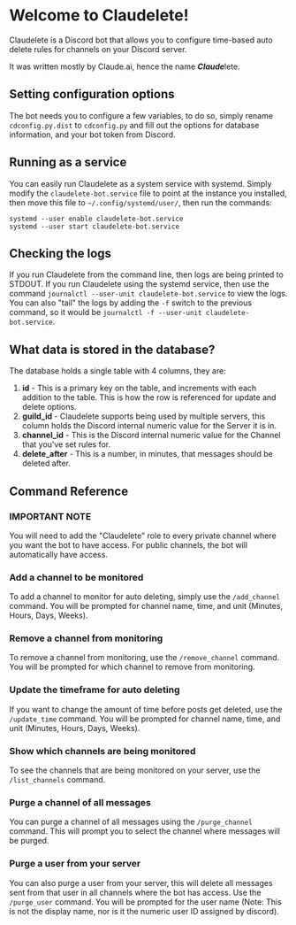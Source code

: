 # Welcome to Claudelete!
Claudelete is a Discord bot that allows you to configure time-based auto delete rules for channels on your Discord server.

It was written mostly by Claude.ai, hence the name ***Claude***lete.

## Setting configuration options
The bot needs you to configure a few variables, to do so, simply rename `cdconfig.py.dist` to `cdconfig.py` and fill out the options for database information, and your bot token from Discord.

## Running as a service
You can easily run Claudelete as a system service with systemd. Simply modify the `claudelete-bot.service` file to point at the instance you installed, then move this file to `~/.config/systemd/user/`, then run the commands:

```
systemd --user enable claudelete-bot.service
systemd --user start claudelete-bot.service
```

## Checking the logs
If you run Claudelete from the command line, then logs are being printed to STDOUT. If you run Claudelete using the systemd service, then use the command `journalctl --user-unit claudelete-bot.service` to view the logs. You can also "tail" the logs by adding the `-f` switch to the previous command, so it would be `journalctl -f --user-unit claudelete-bot.service`.

## What data is stored in the database?
The database holds a single table with 4 columns, they are:
1. **id** - This is a primary key on the table, and increments with each addition to the table. This is how the row is referenced for update and delete options.
2. **guild_id** - Claudelete supports being used by multiple servers, this column holds the Discord internal numeric value for the Server it is in.
3. **channel_id** - This is the Discord internal numeric value for the Channel that you've set rules for.
4. **delete_after** - This is a number, in minutes, that messages should be deleted after.

## Command Reference
### IMPORTANT NOTE
You will need to add the "Claudelete" role to every private channel where you want the bot to have access. For public channels, the bot will automatically have access.

### Add a channel to be monitored
To add a channel to monitor for auto deleting, simply use the `/add_channel` command. You will be prompted for channel name, time, and unit (Minutes, Hours, Days, Weeks).

### Remove a channel from monitoring
To remove a channel from monitoring, use the `/remove_channel` command. You will be prompted for which channel to remove from monitoring.

### Update the timeframe for auto deleting
If you want to change the amount of time before posts get deleted, use the `/update_time` command. You will be prompted for channel name, time, and unit (Minutes, Hours, Days, Weeks).

### Show which channels are being monitored
To see the channels that are being monitored on your server, use the `/list_channels` command.

### Purge a channel of all messages
You can purge a channel of all messages using the `/purge_channel` command. This will prompt you to select the channel where messages will be purged.

### Purge a user from your server
You can also purge a user from your server, this will delete all messages sent from that user in all channels where the bot has access. Use the `/purge_user` command. You will be prompted for the user name (Note: This is not the display name, nor is it the numeric user ID assigned by discord).